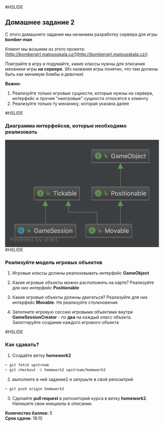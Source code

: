 #HSLIDE
## Домашнее задание 2
С этого домашнего задания мы начинаем разработку сервера для игры **bomber-man**  

Клиент мы возьмем из этого проекта:  
[http://bombergirl.matousskala.cz/](http://bombergirl.matousskala.cz/)  

Поиграйте в игру и подумайте, какие классы нужны для описания механики игры **на сервере**. (Из названия игры понятно, что там должны быть как минимум бомбы и девочки)  
  
**Важно:**
1. Реализуйте только игровые сущности, которые нужны на сервере, интерфейс и прочие "неигровые" сущности относятся к клиенту
2. Реализуйте только ту механику, которая указана далее

#HSLIDE
### Диаграмма интерфейсов, которые необходимо реализовать  
<img src="homeworks/HW2/assets/img/diagram2.png" alt="diagram" style="width: 700px; float: left;"/>


#HSLIDE
### Реализуйте модель игровых объектов
1. Игровые классы должны реализовывать интерфейс **GameObject**

2. Какие игровые объекты можно расположить на карте?
  Реализуйте для них интерфейс **Positionable**

3. Какие игровые объекты должны двигаться?
  Реализуйте для них интерфейс **Movable**. Не реализуйте столкновения

4. Заполните игровую сессию игровыми объектами внутри **GameSessionCreator** - по **два** на каждый класс объекта. Залоггируйте создание каждого игрового объекта

#HSLIDE
### Как сдавать?

1) Создайте ветку **homework2**
```bash
> git fetch upstream
> git checkout -b homework2 upstream/homework2
```
2) выполните в ней задание2 и запушьте в свой репозитрий
```bash
> git push origin homework2
```
3) Сделайте **pull request** в репозиторий курса в ветку **homework2**. Напишите свои инициалы в описании.

**Количество баллов:** 5  
**Срок сдачи:** 18.10